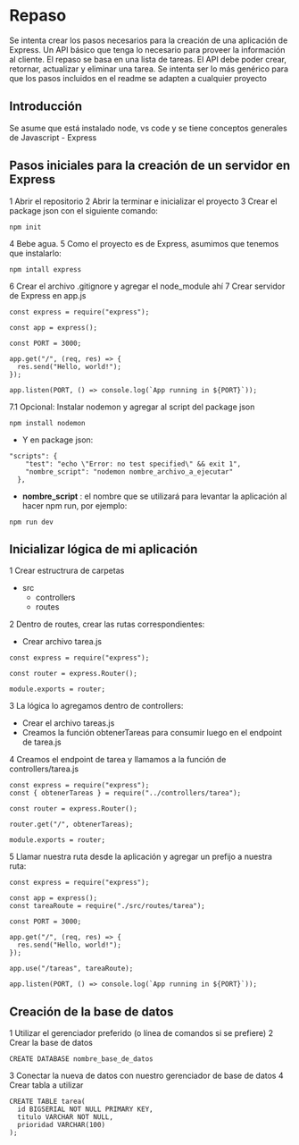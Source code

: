 # Repaso

Se intenta crear los pasos necesarios para la creación de una aplicación de Express.
Un API básico que tenga lo necesario para proveer la información al cliente.
El repaso se basa en una lista de tareas.
El API debe poder crear, retornar, actualizar y eliminar una tarea.
Se intenta ser lo más genérico para que los pasos incluidos en el readme se adapten a cualquier proyecto

## Introducción

Se asume que está instalado node, vs code y se tiene conceptos generales de Javascript - Express

## Pasos iniciales para la creación de un servidor en Express

1 Abrir el repositorio
2 Abrir la terminar e inicializar el proyecto
3 Crear el package json con el siguiente comando:

```
npm init
```

4 Bebe agua.
5 Como el proyecto es de Express, asumimos que tenemos que instalarlo:

```
npm intall express
```

6 Crear el archivo .gitignore y agregar el node_module ahí
7 Crear servidor de Express en app.js

```
const express = require("express");

const app = express();

const PORT = 3000;

app.get("/", (req, res) => {
  res.send("Hello, world!");
});

app.listen(PORT, () => console.log(`App running in ${PORT}`));
```

7.1 Opcional: Instalar nodemon y agregar al script del package json

```
npm install nodemon
```

- Y en package json:

```
"scripts": {
    "test": "echo \"Error: no test specified\" && exit 1",
    "nombre_script": "nodemon nombre_archivo_a_ejecutar"
  },
```

- **nombre_script** : el nombre que se utilizará para levantar la aplicación al hacer npm run, por ejemplo:

```
npm run dev
```

## Inicializar lógica de mi aplicación

1 Crear estructrura de carpetas

- src
  - controllers
  - routes

2 Dentro de routes, crear las rutas correspondientes:

- Crear archivo tarea.js

```
const express = require("express");

const router = express.Router();

module.exports = router;

```

3 La lógica lo agregamos dentro de controllers:

- Crear el archivo tareas.js
- Creamos la función obtenerTareas para consumir luego en el endpoint de tarea.js

4 Creamos el endpoint de tarea y llamamos a la función de controllers/tarea.js

```
const express = require("express");
const { obtenerTareas } = require("../controllers/tarea");

const router = express.Router();

router.get("/", obtenerTareas);

module.exports = router;

```

5 Llamar nuestra ruta desde la aplicación y agregar un prefijo a nuestra ruta:

```
const express = require("express");

const app = express();
const tareaRoute = require("./src/routes/tarea");

const PORT = 3000;

app.get("/", (req, res) => {
  res.send("Hello, world!");
});

app.use("/tareas", tareaRoute);

app.listen(PORT, () => console.log(`App running in ${PORT}`));

```

## Creación de la base de datos

1 Utilizar el gerenciador preferido (o línea de comandos si se prefiere)
2 Crear la base de datos

```
CREATE DATABASE nombre_base_de_datos
```

3 Conectar la nueva de datos con nuestro gerenciador de base de datos
4 Crear tabla a utilizar

```
CREATE TABLE tarea(
  id BIGSERIAL NOT NULL PRIMARY KEY,
  titulo VARCHAR NOT NULL,
  prioridad VARCHAR(100)
);
```

##
